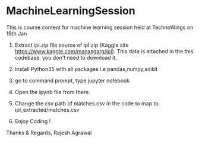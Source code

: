 # MachineLearningSession
This is course content for machine learning session held at TechnoWings on 19th Jan 

1. Extract ipl.zip file 
    source of ipl.zip (Kaggle site https://www.kaggle.com/manasgarg/ipl). This data is attached in the this codebase. you don't need to download it.
    
2. Install Python35 with all packages i.e pandas,numpy,scikit

3. go to command prompt, type jupyter notebook

4. Open the ipynb file from there. 

5. Change the csv path of matches.csv in the code to map to ipl_extracted/matches.csv 

6. Enjoy Coding !

Thanks & Regards,
Rajesh Agrawal



    
